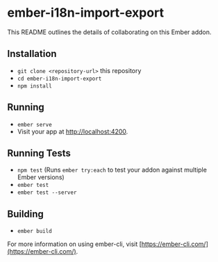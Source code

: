 # ember-i18n-import-export

This README outlines the details of collaborating on this Ember addon.

## Installation

* `git clone <repository-url>` this repository
* `cd ember-i18n-import-export`
* `npm install`

## Running

* `ember serve`
* Visit your app at [http://localhost:4200](http://localhost:4200).

## Running Tests

* `npm test` (Runs `ember try:each` to test your addon against multiple Ember versions)
* `ember test`
* `ember test --server`

## Building

* `ember build`

For more information on using ember-cli, visit [https://ember-cli.com/](https://ember-cli.com/).
